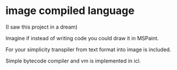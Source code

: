 # image compiled language
(I saw this project in a dream)

Imagine if instead of writing code you could draw it in MSPaint.

For your simplicity transpiler from text format into image is included.

Simple bytecode compiler and vm is implemented in icl.
